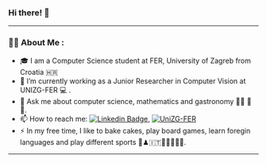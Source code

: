 ### Hi there! 👋 

---
###  :woman_technologist: About Me :

- 🎓 I am a Computer Science student at FER, University of Zagreb from Croatia :croatia:
- 🔭 I’m currently working as a Junior Researcher in Computer Vision at UNIZG-FER :computer: .
- 💬 Ask me about computer science, mathematics and gastronomy 👩‍🏫 :spaghetti: :sushi:.
- 📫 How to reach me: [![Linkedin Badge](https://img.shields.io/badge/LinkedIn-blue?style=for-the-badge&logo=linkedin&logoColor=white)](https://www.linkedin.com/in/jelena-bratulic), [![UniZG-FER]()](https://www.fer.unizg.hr/jelena.bratulic) 
- :zap: In my free time, I like to bake cakes, play board games, learn foregin languages and play different sports :cake:♟🇮🇹:boxing_glove:🏋🏻‍♀️:basketball:.

---


<!--
**jelenab98/jelenab98** is a ✨ _special_ ✨ repository because its `README.md` (this file) appears on your GitHub profile.

Here are some ideas to get you started:

- 🔭 I’m currently working on ...
- 🌱 I’m currently learning ...
- 👯 I’m looking to collaborate on ...
- 🤔 I’m looking for help with ...
- 💬 Ask me about ...
- 📫 How to reach me: ...
- 😄 Pronouns: ...
- ⚡ Fun fact: ...
-->
